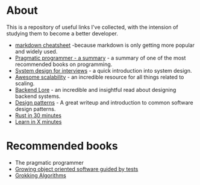 # About
This is a repository of useful links I've collected, with the intension of studying them to become a better developer.

- [markdown cheatsheet](https://www.markdownguide.org/cheat-sheet/) -because markdown is only getting more popular and widely used.
- [Pragmatic programmer - a summary](https://github.com/HugoMatilla/The-Pragmatic-Programmer) - a summary of one of the most recommended books on programming.
- [System design for interviews](https://github.com/checkcheckzz/system-design-interview) - a quick introduction into system design.
- [Awesome scalability](https://github.com/binhnguyennus/awesome-scalability) - an incredible resource for all things related to scaling.
- [Backend Lore](https://github.com/fpereiro/backendlore) - an incredible and insightful read about designing backend systems.
- [Design patterns](https://refactoring.guru/design-patterns/catalog) - A great writeup and introduction to common software design patterns.
- [Rust in 30 minutes](https://fasterthanli.me/articles/a-half-hour-to-learn-rust)
- [Learn in X minutes](https://learnxinyminutes.com/)


# Recommended books
- The pragmatic programmer
- [Growing object oriented software guided by tests](https://www.goodreads.com/book/show/4268826-growing-object-oriented-software-guided-by-tests)
- [Grokking Algorithms](https://www.amazon.co.uk/dp/1617292230/ref=as_li_qf_asin_il_tl?ie=UTF8&linkCode=gs2&linkId=b5f611523b554c2c7f33d97e62b6870b&creativeASIN=1617292230&tag=gregdoesit-21&creative=9325)
